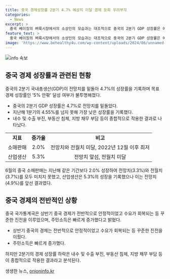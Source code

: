 ```yaml
---
title: 중국 경제성장률 2분기 4.7% 예상치 미달 경제 둔화 우려부각
categories:
  - News
excerpt: >
  중국 베이징의 벼룩시장에서의 소상인의 모습과는 대조적으로 중국의 2분기 GDP 성장률은 예상치를 밑돌며 4.7%로 발표되었다. 이는 전문가들의 전망치를 크게 하회한 것으로, 지난해 같은 기간의 성장률보다도 낮은 수치이다. 내수 및 수출 부진과 부동산 침체, 지방 채무 부담 등이 영향을 미친 결과로, 중국 경제의 하반기 전망도 불투명해졌다. 이에 따라 중국의 목표 경제 성장률 5% 안팎 달성 여부가 논란이 되고 있다.
feature_text: >
  중국 베이징의 벼룩시장에서의 소상인의 모습과는 대조적으로 중국의 2분기 GDP 성장률은 예상치를 밑돌며 4.7%로 발표되었다. 이는 전문가들의 전망치를 크게 하회한 것으로, 지난해 같은 기간의 성장률보다도 낮은 수치이다. 내수 및 수출 부진과 부동산 침체, 지방 채무 부담 등이 영향을 미친 결과로, 중국 경제의 하반기 전망도 불투명해졌다. 이에 따라 중국의 목표 경제 성장률 5% 안팎 달성 여부가 논란이 되고 있다.
image: 'https://www.behealthy4u.com/wp-content/uploads/2024/06/unnamed-file.png'
---
```


<p><img src="https://www.behealthy4u.com/wp-content/uploads/2024/06/unnamed-file.png" alt="info 속보" /></p>

<h2 data-ke-size="size26">중국 경제 성장률과 관련된 현황</h2>

<p data-ke-size="size16">중국의 2분기 국내총생산(GDP)이 전망치를 밑돌아 4.7%의 성장률을 기록하며 목표 경제 성장률인 '5% 안팎' 달성 여부가 불투명해졌다.</p>

<ul>
  <li>중국의 2분기 GDP 성장률은 4.7%로 전망치를 밑돌았다.</li>
  <li>지난해 1분기의 4.55%를 넘지 못해 가장 낮은 성장률을 기록했다.</li>
  <li>내수 및 수출 부진, 부동산 침체, 지방 채무 부담 등이 종합적으로 작용한 결과로 나타났다.</li>
</ul>

<table>
  <tr>
    <td style="text-align: center; height: 17px;"><b>지표</b></td>
    <td style="text-align: center; height: 17px;"><b>증가율</b></td>
    <td style="text-align: center; height: 17px;"><b>비고</b></td>
  </tr>
  <tr>
    <td style="text-align: center; height: 17px;">소매판매</td>
    <td style="text-align: center; height: 17px;">2.0%</td>
    <td style="text-align: center; height: 17px;">전망치와 전월치 미달, 2022년 12월 이후 최저</td>
  </tr>
  <tr>
    <td style="text-align: center; height: 17px;">산업생산</td>
    <td style="text-align: center; height: 17px;">5.3%</td>
    <td style="text-align: center; height: 17px;">전망치 앞섬, 전월치 미달</td>
  </tr>
</table>

<p data-ke-size="size16">6월의 중국 소매판매는 지난해 같은 기간보다 2.0% 성장하여 전망치(3.3%)와 전월치(3.7%)를 모두 미치지 못했고, 산업생산은 5.3%의 성장을 기록했으나 이는 전망치(4.9%)를 앞선 결과였다.</p>

<h2 data-ke-size="size26">중국 경제의 전반적인 상황</h2>

<p data-ke-size="size16">중국 국가통계국은 상반기 중국 경제가 전반적으로 안정적이었고 수요가 회복되는 등 꾸준한 진전을 이루었으며, 주민소득은 빠르게 증가했다고 밝혔다.</p>

<ul>
  <li>상반기 중국의 경제는 전반적으로 안정적이었고 수요가 회복되는 등 꾸준한 진전을 이뤘다.</li>
  <li>주민소득은 빠르게 증가했다.</li>
</ul>

<p data-ke-size="size16">하지만 2분기의 경제 성장률 하락은 내수 및 수출 부진, 부동산 침체, 지방 채무 부담 등이 종합적으로 작용한 결과라고 분석된다.</p>
생생한 뉴스, <a href="https://onioninfo.kr" rel="dofollow">onioninfo.kr</a>


